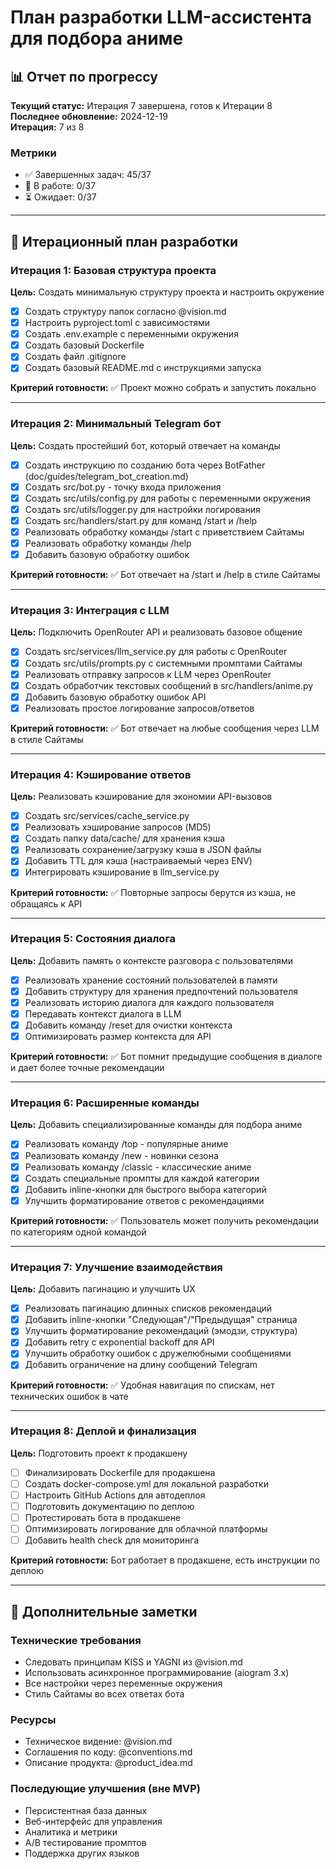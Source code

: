 # План разработки LLM-ассистента для подбора аниме

## 📊 Отчет по прогрессу

**Текущий статус:** Итерация 7 завершена, готов к Итерации 8  
**Последнее обновление:** 2024-12-19  
**Итерация:** 7 из 8  

### Метрики
- ✅ Завершенных задач: 45/37
- 🔄 В работе: 0/37  
- ⏳ Ожидает: 0/37

---

## 🎯 Итерационный план разработки

### Итерация 1: Базовая структура проекта
**Цель:** Создать минимальную структуру проекта и настроить окружение

- [x] Создать структуру папок согласно @vision.md
- [x] Настроить pyproject.toml с зависимостями
- [x] Создать .env.example с переменными окружения
- [x] Создать базовый Dockerfile
- [x] Создать файл .gitignore
- [x] Создать базовый README.md с инструкциями запуска

**Критерий готовности:** ✅ Проект можно собрать и запустить локально

---

### Итерация 2: Минимальный Telegram бот
**Цель:** Создать простейший бот, который отвечает на команды

- [x] Создать инструкцию по созданию бота через BotFather (doc/guides/telegram_bot_creation.md)
- [x] Создать src/bot.py - точку входа приложения
- [x] Создать src/utils/config.py для работы с переменными окружения
- [x] Создать src/utils/logger.py для настройки логирования
- [x] Создать src/handlers/start.py для команд /start и /help
- [x] Реализовать обработку команды /start с приветствием Сайтамы
- [x] Реализовать обработку команды /help
- [x] Добавить базовую обработку ошибок

**Критерий готовности:** ✅ Бот отвечает на /start и /help в стиле Сайтамы

---

### Итерация 3: Интеграция с LLM
**Цель:** Подключить OpenRouter API и реализовать базовое общение

- [x] Создать src/services/llm_service.py для работы с OpenRouter
- [x] Создать src/utils/prompts.py с системными промптами Сайтамы
- [x] Реализовать отправку запросов к LLM через OpenRouter
- [x] Создать обработчик текстовых сообщений в src/handlers/anime.py
- [x] Добавить базовую обработку ошибок API
- [x] Реализовать простое логирование запросов/ответов

**Критерий готовности:** ✅ Бот отвечает на любые сообщения через LLM в стиле Сайтамы

---

### Итерация 4: Кэширование ответов
**Цель:** Реализовать кэширование для экономии API-вызовов

- [x] Создать src/services/cache_service.py
- [x] Реализовать хэширование запросов (MD5)
- [x] Создать папку data/cache/ для хранения кэша
- [x] Реализовать сохранение/загрузку кэша в JSON файлы
- [x] Добавить TTL для кэша (настраиваемый через ENV)
- [x] Интегрировать кэширование в llm_service.py

**Критерий готовности:** ✅ Повторные запросы берутся из кэша, не обращаясь к API

---

### Итерация 5: Состояния диалога
**Цель:** Добавить память о контексте разговора с пользователями

- [x] Реализовать хранение состояний пользователей в памяти
- [x] Добавить структуру для хранения предпочтений пользователя
- [x] Реализовать историю диалога для каждого пользователя
- [x] Передавать контекст диалога в LLM
- [x] Добавить команду /reset для очистки контекста
- [x] Оптимизировать размер контекста для API

**Критерий готовности:** ✅ Бот помнит предыдущие сообщения в диалоге и дает более точные рекомендации

---

### Итерация 6: Расширенные команды
**Цель:** Добавить специализированные команды для подбора аниме

- [x] Реализовать команду /top - популярные аниме
- [x] Реализовать команду /new - новинки сезона
- [x] Реализовать команду /classic - классические аниме
- [x] Создать специальные промпты для каждой категории
- [x] Добавить inline-кнопки для быстрого выбора категорий
- [x] Улучшить форматирование ответов с рекомендациями

**Критерий готовности:** ✅ Пользователь может получить рекомендации по категориям одной командой

---

### Итерация 7: Улучшение взаимодействия
**Цель:** Добавить пагинацию и улучшить UX

- [x] Реализовать пагинацию длинных списков рекомендаций
- [x] Добавить inline-кнопки "Следующая"/"Предыдущая" страница
- [x] Улучшить форматирование рекомендаций (эмодзи, структура)
- [x] Добавить retry с exponential backoff для API
- [x] Улучшить обработку ошибок с дружелюбными сообщениями
- [x] Добавить ограничение на длину сообщений Telegram

**Критерий готовности:** ✅ Удобная навигация по спискам, нет технических ошибок в чате

---

### Итерация 8: Деплой и финализация
**Цель:** Подготовить проект к продакшену

- [ ] Финализировать Dockerfile для продакшена
- [ ] Создать docker-compose.yml для локальной разработки
- [ ] Настроить GitHub Actions для автодеплоя
- [ ] Подготовить документацию по деплою
- [ ] Протестировать бота в продакшене
- [ ] Оптимизировать логирование для облачной платформы
- [ ] Добавить health check для мониторинга

**Критерий готовности:** Бот работает в продакшене, есть инструкции по деплою

---

## 📝 Дополнительные заметки

### Технические требования
- Следовать принципам KISS и YAGNI из @vision.md
- Использовать асинхронное программирование (aiogram 3.x)
- Все настройки через переменные окружения
- Стиль Сайтамы во всех ответах бота

### Ресурсы
- Техническое видение: @vision.md
- Соглашения по коду: @conventions.md
- Описание продукта: @product_idea.md

### Последующие улучшения (вне MVP)
- Персистентная база данных
- Веб-интерфейс для управления
- Аналитика и метрики
- A/B тестирование промптов
- Поддержка других языков
